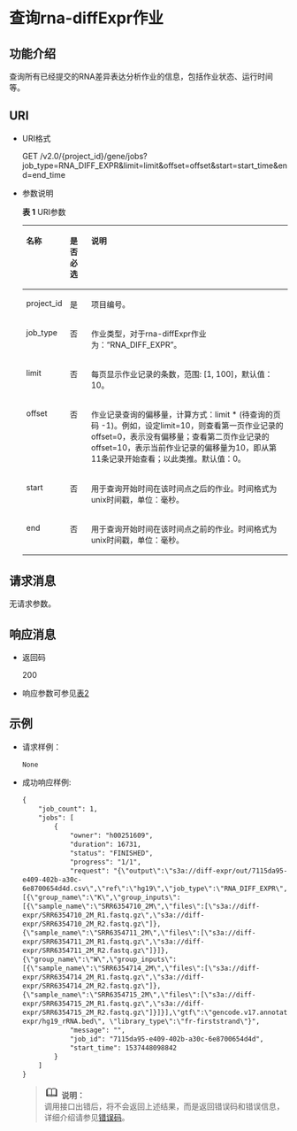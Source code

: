 # 查询rna-diffExpr作业<a name="dli_02_0150"></a>

## 功能介绍<a name="section6968756197"></a>

查询所有已经提交的RNA差异表达分析作业的信息，包括作业状态、运行时间等。

## URI<a name="section169693561590"></a>

-   URI格式

    GET /v2.0/\{project\_id\}/gene/jobs?job\_type=RNA\_DIFF\_EXPR&limit=limit&offset=offset&start=start\_time&end=end\_time

-   参数说明

    **表 1**  URI参数

    <a name="table129761556598"></a>
    <table><thead align="left"><tr id="row1826735713913"><th class="cellrowborder" valign="top" width="11.88888888888889%" id="mcps1.2.4.1.1"><p id="p226717571598"><a name="p226717571598"></a><a name="p226717571598"></a>名称</p>
    </th>
    <th class="cellrowborder" valign="top" width="8.262626262626263%" id="mcps1.2.4.1.2"><p id="p8267195712917"><a name="p8267195712917"></a><a name="p8267195712917"></a>是否必选</p>
    </th>
    <th class="cellrowborder" valign="top" width="79.84848484848484%" id="mcps1.2.4.1.3"><p id="p11267457995"><a name="p11267457995"></a><a name="p11267457995"></a>说明</p>
    </th>
    </tr>
    </thead>
    <tbody><tr id="row1026714572915"><td class="cellrowborder" valign="top" width="11.88888888888889%" headers="mcps1.2.4.1.1 "><p id="p17267757296"><a name="p17267757296"></a><a name="p17267757296"></a>project_id</p>
    </td>
    <td class="cellrowborder" valign="top" width="8.262626262626263%" headers="mcps1.2.4.1.2 "><p id="p14267557694"><a name="p14267557694"></a><a name="p14267557694"></a>是</p>
    </td>
    <td class="cellrowborder" valign="top" width="79.84848484848484%" headers="mcps1.2.4.1.3 "><p id="p82675571912"><a name="p82675571912"></a><a name="p82675571912"></a>项目编号。</p>
    </td>
    </tr>
    <tr id="row1226716573912"><td class="cellrowborder" valign="top" width="11.88888888888889%" headers="mcps1.2.4.1.1 "><p id="p690111461916"><a name="p690111461916"></a><a name="p690111461916"></a>job_type</p>
    </td>
    <td class="cellrowborder" valign="top" width="8.262626262626263%" headers="mcps1.2.4.1.2 "><p id="p9901746512"><a name="p9901746512"></a><a name="p9901746512"></a>否</p>
    </td>
    <td class="cellrowborder" valign="top" width="79.84848484848484%" headers="mcps1.2.4.1.3 "><p id="p14901346515"><a name="p14901346515"></a><a name="p14901346515"></a>作业类型，对于rna-diffExpr作业为：<span class="parmvalue" id="parmvalue1479322015820"><a name="parmvalue1479322015820"></a><a name="parmvalue1479322015820"></a>“RNA_DIFF_EXPR”</span>。</p>
    </td>
    </tr>
    <tr id="row1426711571890"><td class="cellrowborder" valign="top" width="11.88888888888889%" headers="mcps1.2.4.1.1 "><p id="p1826713571397"><a name="p1826713571397"></a><a name="p1826713571397"></a>limit</p>
    </td>
    <td class="cellrowborder" valign="top" width="8.262626262626263%" headers="mcps1.2.4.1.2 "><p id="p1026795710912"><a name="p1026795710912"></a><a name="p1026795710912"></a>否</p>
    </td>
    <td class="cellrowborder" valign="top" width="79.84848484848484%" headers="mcps1.2.4.1.3 "><p id="p22671457796"><a name="p22671457796"></a><a name="p22671457796"></a>每页显示作业记录的条数，范围: [1, 100]，默认值：10。</p>
    </td>
    </tr>
    <tr id="row1826855715912"><td class="cellrowborder" valign="top" width="11.88888888888889%" headers="mcps1.2.4.1.1 "><p id="p8267357993"><a name="p8267357993"></a><a name="p8267357993"></a>offset</p>
    </td>
    <td class="cellrowborder" valign="top" width="8.262626262626263%" headers="mcps1.2.4.1.2 "><p id="p132678578917"><a name="p132678578917"></a><a name="p132678578917"></a>否</p>
    </td>
    <td class="cellrowborder" valign="top" width="79.84848484848484%" headers="mcps1.2.4.1.3 "><p id="p2268155713918"><a name="p2268155713918"></a><a name="p2268155713918"></a>作业记录查询的偏移量，计算方式：limit * (待查询的页码 -1)。例如，设定limit=10，则查看第一页作业记录的offset=0，表示没有偏移量；查看第二页作业记录的offset=10，表示当前作业记录的偏移量为10，即从第11条记录开始查看；以此类推。默认值：0。</p>
    </td>
    </tr>
    <tr id="row22682057196"><td class="cellrowborder" valign="top" width="11.88888888888889%" headers="mcps1.2.4.1.1 "><p id="p192681657995"><a name="p192681657995"></a><a name="p192681657995"></a>start</p>
    </td>
    <td class="cellrowborder" valign="top" width="8.262626262626263%" headers="mcps1.2.4.1.2 "><p id="p22680574914"><a name="p22680574914"></a><a name="p22680574914"></a>否</p>
    </td>
    <td class="cellrowborder" valign="top" width="79.84848484848484%" headers="mcps1.2.4.1.3 "><p id="p172681157494"><a name="p172681157494"></a><a name="p172681157494"></a>用于查询开始时间在该时间点之后的作业。时间格式为unix时间戳，单位：毫秒。</p>
    </td>
    </tr>
    <tr id="row210824618400"><td class="cellrowborder" valign="top" width="11.88888888888889%" headers="mcps1.2.4.1.1 "><p id="p132686579919"><a name="p132686579919"></a><a name="p132686579919"></a>end</p>
    </td>
    <td class="cellrowborder" valign="top" width="8.262626262626263%" headers="mcps1.2.4.1.2 "><p id="p112689571297"><a name="p112689571297"></a><a name="p112689571297"></a>否</p>
    </td>
    <td class="cellrowborder" valign="top" width="79.84848484848484%" headers="mcps1.2.4.1.3 "><p id="p1426817576910"><a name="p1426817576910"></a><a name="p1426817576910"></a>用于查询开始时间在该时间点之前的作业。时间格式为unix时间戳，单位：毫秒。</p>
    </td>
    </tr>
    </tbody>
    </table>


## 请求消息<a name="section3414034164017"></a>

无请求参数。

## 响应消息<a name="section2101574914"></a>

-   返回码

    200

-   响应参数可参见[表2](查询所有dna-germline作业.md#table192695719914)

## 示例<a name="section320217117419"></a>

-   请求样例：

    ```
    None
    ```


-   成功响应样例:

    ```
    {
        "job_count": 1,
        "jobs": [
            {
                "owner": "h00251609",
                "duration": 16731,
                "status": "FINISHED",
                "progress": "1/1",
                "request": "{\"output\":\"s3a://diff-expr/out/7115da95-e409-402b-a30c-6e8700654d4d.csv\",\"ref\":\"hg19\",\"job_type\":\"RNA_DIFF_EXPR\",\"inputs\":[{\"group_name\":\"K\",\"group_inputs\":[{\"sample_name\":\"SRR6354710_2M\",\"files\":[\"s3a://diff-expr/SRR6354710_2M_R1.fastq.gz\",\"s3a://diff-expr/SRR6354710_2M_R2.fastq.gz\"]},{\"sample_name\":\"SRR6354711_2M\",\"files\":[\"s3a://diff-expr/SRR6354711_2M_R1.fastq.gz\",\"s3a://diff-expr/SRR6354711_2M_R2.fastq.gz\"]}]},{\"group_name\":\"W\",\"group_inputs\":[{\"sample_name\":\"SRR6354714_2M\",\"files\":[\"s3a://diff-expr/SRR6354714_2M_R1.fastq.gz\",\"s3a://diff-expr/SRR6354714_2M_R2.fastq.gz\"]},{\"sample_name\":\"SRR6354715_2M\",\"files\":[\"s3a://diff-expr/SRR6354715_2M_R1.fastq.gz\",\"s3a://diff-expr/SRR6354715_2M_R2.fastq.gz\"]}]}],\"gtf\":\"gencode.v17.annotation.gtf\",\"bed\":\"s3a://diff-expr/hg19_rRNA.bed\", \"library_type\":\"fr-firststrand\"}",
                "message": "",
                "job_id": "7115da95-e409-402b-a30c-6e8700654d4d",
                "start_time": 1537448098842
            }
        ]
    }
    ```

    >![](public_sys-resources/icon-note.gif) **说明：**   
    >调用接口出错后，将不会返回上述结果，而是返回错误码和错误信息，详细介绍请参见[错误码](错误码.md)。  


